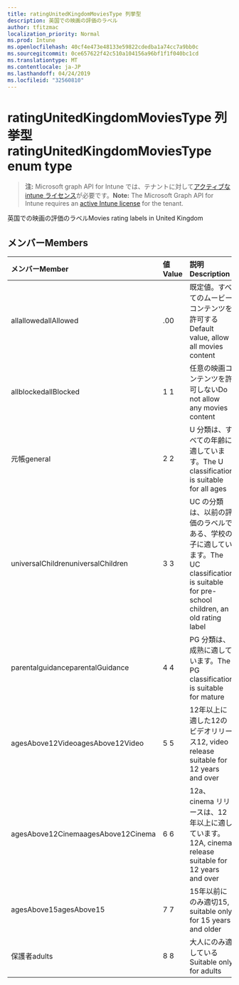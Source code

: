 ```yaml
---
title: ratingUnitedKingdomMoviesType 列挙型
description: 英国での映画の評価のラベル
author: tfitzmac
localization_priority: Normal
ms.prod: Intune
ms.openlocfilehash: 40cf4e473e48133e59822cdedba1a74cc7a9bb0c
ms.sourcegitcommit: 0ce657622f42c510a104156a96bf1f1f040bc1cd
ms.translationtype: MT
ms.contentlocale: ja-JP
ms.lasthandoff: 04/24/2019
ms.locfileid: "32560810"
---
```

# <a name="ratingunitedkingdommoviestype-enum-type"></a><span data-ttu-id="ac52c-103">ratingUnitedKingdomMoviesType 列挙型</span><span class="sxs-lookup"><span data-stu-id="ac52c-103">ratingUnitedKingdomMoviesType enum type</span></span>

> <span data-ttu-id="ac52c-104">**注:** Microsoft graph API for Intune では、テナントに対して[アクティブな intune ライセンス](https://go.microsoft.com/fwlink/?linkid=839381)が必要です。</span><span class="sxs-lookup"><span data-stu-id="ac52c-104">**Note:** The Microsoft Graph API for Intune requires an [active Intune license](https://go.microsoft.com/fwlink/?linkid=839381) for the tenant.</span></span>

<span data-ttu-id="ac52c-105">英国での映画の評価のラベル</span><span class="sxs-lookup"><span data-stu-id="ac52c-105">Movies rating labels in United Kingdom</span></span>

## <a name="members"></a><span data-ttu-id="ac52c-106">メンバー</span><span class="sxs-lookup"><span data-stu-id="ac52c-106">Members</span></span>
|<span data-ttu-id="ac52c-107">メンバー</span><span class="sxs-lookup"><span data-stu-id="ac52c-107">Member</span></span>|<span data-ttu-id="ac52c-108">値</span><span class="sxs-lookup"><span data-stu-id="ac52c-108">Value</span></span>|<span data-ttu-id="ac52c-109">説明</span><span class="sxs-lookup"><span data-stu-id="ac52c-109">Description</span></span>|
|:---|:---|:---|
|<span data-ttu-id="ac52c-110">allallowed</span><span class="sxs-lookup"><span data-stu-id="ac52c-110">allAllowed</span></span>|<span data-ttu-id="ac52c-111">.0</span><span class="sxs-lookup"><span data-stu-id="ac52c-111">0</span></span>|<span data-ttu-id="ac52c-112">既定値。すべてのムービーコンテンツを許可する</span><span class="sxs-lookup"><span data-stu-id="ac52c-112">Default value, allow all movies content</span></span>|
|<span data-ttu-id="ac52c-113">allblocked</span><span class="sxs-lookup"><span data-stu-id="ac52c-113">allBlocked</span></span>|<span data-ttu-id="ac52c-114">1 </span><span class="sxs-lookup"><span data-stu-id="ac52c-114">1</span></span>|<span data-ttu-id="ac52c-115">任意の映画コンテンツを許可しない</span><span class="sxs-lookup"><span data-stu-id="ac52c-115">Do not allow any movies content</span></span>|
|<span data-ttu-id="ac52c-116">元帳</span><span class="sxs-lookup"><span data-stu-id="ac52c-116">general</span></span>|<span data-ttu-id="ac52c-117">2 </span><span class="sxs-lookup"><span data-stu-id="ac52c-117">2</span></span>|<span data-ttu-id="ac52c-118">U 分類は、すべての年齢に適しています。</span><span class="sxs-lookup"><span data-stu-id="ac52c-118">The U classification is suitable for all ages</span></span>|
|<span data-ttu-id="ac52c-119">universalChildren</span><span class="sxs-lookup"><span data-stu-id="ac52c-119">universalChildren</span></span>|<span data-ttu-id="ac52c-120">3 </span><span class="sxs-lookup"><span data-stu-id="ac52c-120">3</span></span>|<span data-ttu-id="ac52c-121">UC の分類は、以前の評価のラベルである、学校の子に適しています。</span><span class="sxs-lookup"><span data-stu-id="ac52c-121">The UC classification is suitable for pre-school children, an old rating label</span></span>|
|<span data-ttu-id="ac52c-122">parentalguidance</span><span class="sxs-lookup"><span data-stu-id="ac52c-122">parentalGuidance</span></span>|<span data-ttu-id="ac52c-123">4 </span><span class="sxs-lookup"><span data-stu-id="ac52c-123">4</span></span>|<span data-ttu-id="ac52c-124">PG 分類は、成熟に適しています。</span><span class="sxs-lookup"><span data-stu-id="ac52c-124">The PG classification is suitable for mature</span></span>|
|<span data-ttu-id="ac52c-125">agesAbove12Video</span><span class="sxs-lookup"><span data-stu-id="ac52c-125">agesAbove12Video</span></span>|<span data-ttu-id="ac52c-126">5 </span><span class="sxs-lookup"><span data-stu-id="ac52c-126">5</span></span>|<span data-ttu-id="ac52c-127">12年以上に適した12のビデオリリース</span><span class="sxs-lookup"><span data-stu-id="ac52c-127">12, video release suitable for 12 years and over</span></span>|
|<span data-ttu-id="ac52c-128">agesAbove12Cinema</span><span class="sxs-lookup"><span data-stu-id="ac52c-128">agesAbove12Cinema</span></span>|<span data-ttu-id="ac52c-129">6 </span><span class="sxs-lookup"><span data-stu-id="ac52c-129">6</span></span>|<span data-ttu-id="ac52c-130">12a、cinema リリースは、12年以上に適しています。</span><span class="sxs-lookup"><span data-stu-id="ac52c-130">12A, cinema release suitable for 12 years and over</span></span>|
|<span data-ttu-id="ac52c-131">agesAbove15</span><span class="sxs-lookup"><span data-stu-id="ac52c-131">agesAbove15</span></span>|<span data-ttu-id="ac52c-132">7 </span><span class="sxs-lookup"><span data-stu-id="ac52c-132">7</span></span>|<span data-ttu-id="ac52c-133">15年以前にのみ適切</span><span class="sxs-lookup"><span data-stu-id="ac52c-133">15, suitable only for 15 years and older</span></span>|
|<span data-ttu-id="ac52c-134">保護者</span><span class="sxs-lookup"><span data-stu-id="ac52c-134">adults</span></span>|<span data-ttu-id="ac52c-135">8 </span><span class="sxs-lookup"><span data-stu-id="ac52c-135">8</span></span>|<span data-ttu-id="ac52c-136">大人にのみ適している</span><span class="sxs-lookup"><span data-stu-id="ac52c-136">Suitable only for adults</span></span>|



